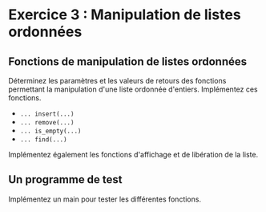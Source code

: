 # Exercice 3 :  Manipulation de listes ordonnées

## Fonctions de manipulation de listes ordonnées 

Déterminez les paramètres et les valeurs de retours des fonctions permettant la manipulation d'une liste ordonnée d'entiers. Implémentez ces fonctions.

- `... insert(...)`
- `... remove(...)`
- `... is_empty(...)`
- `... find(...)`

Implémentez également les fonctions d'affichage et de libération de la liste.
 
## Un programme de test
Implémentez un main pour tester les différentes fonctions.